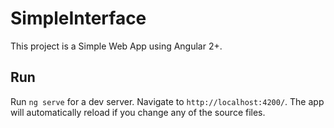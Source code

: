 # SimpleInterface

This project is a Simple Web App using Angular 2+.

## Run

Run `ng serve` for a dev server. Navigate to `http://localhost:4200/`. The app will automatically reload if you change any of the source files.





